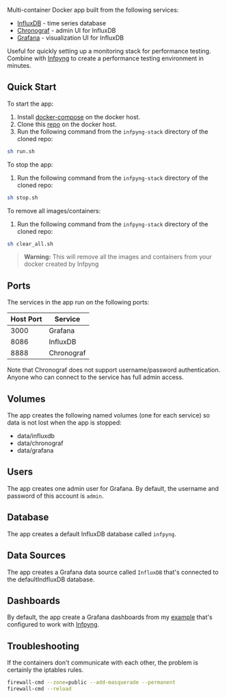 Multi-container Docker app built from the following services:

* [InfluxDB](https://github.com/influxdata/influxdb) - time series database
* [Chronograf](https://github.com/influxdata/chronograf) - admin UI for InfluxDB
* [Grafana](https://github.com/grafana/grafana) - visualization UI for InfluxDB

Useful for quickly setting up a monitoring stack for performance testing. Combine with [Infpyng](https://github.com/oijkn/infpyng) to create a performance testing environment in minutes.

## Quick Start

To start the app:

1. Install [docker-compose](https://docs.docker.com/compose/install/) on the docker host.
1. Clone this [repo](https://github.com/oijkn/infpyng) on the docker host.
1. Run the following command from the `infpyng-stack` directory of the cloned repo:
```sh
sh run.sh
```

To stop the app:

1. Run the following command from the `infpyng-stack` directory of the cloned repo:
```sh
sh stop.sh
```

To remove all images/containers:

1. Run the following command from the `infpyng-stack` directory of the cloned repo:
```sh
sh clear_all.sh
```
> **Warning:** This will remove all the images and containers from your docker created by Infpyng

## Ports

The services in the app run on the following ports:

| Host Port | Service |
| - | - |
| 3000 | Grafana |
| 8086 | InfluxDB |
| 8888 | Chronograf |

Note that Chronograf does not support username/password authentication. Anyone who can connect to the service has full admin access.

## Volumes

The app creates the following named volumes (one for each service) so data is not lost when the app is stopped:

* data/influxdb
* data/chronograf
* data/grafana

## Users

The app creates one admin user for Grafana. By default, the username and password of this account is `admin`.

## Database

The app creates a default InfluxDB database called `infpyng`.

## Data Sources

The app creates a Grafana data source called `InfluxDB` that's connected to the defaultIndfluxDB database.

## Dashboards

By default, the app create a Grafana dashboards from my [example](https://github.com/oijkn/infpyng/blob/master/dashboard-grafana/dashboard-grafana.json) that's configured to work with [Infpyng](https://github.com/oijkn/infpyng).

## Troubleshooting

If the containers don't communicate with each other, the problem is certainly the iptables rules.
```sh
firewall-cmd --zone=public --add-masquerade --permanent
firewall-cmd --reload
```
